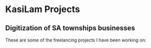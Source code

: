 # KasiLam Projects
## Digitization of SA townships businesses

These are some of the freelancing projects I have been working on:
